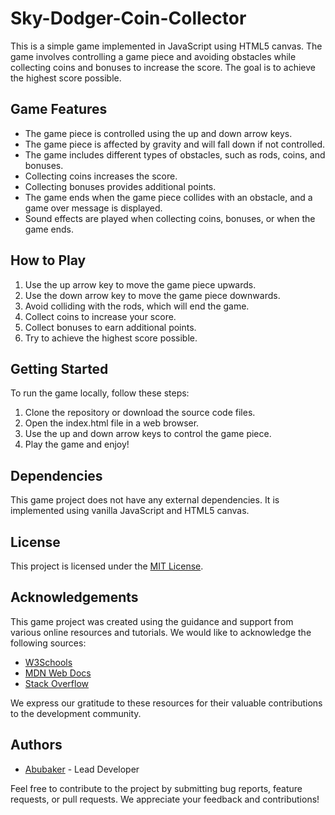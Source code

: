 # Sky-Dodger-Coin-Collector

This is a simple game implemented in JavaScript using HTML5 canvas. The game involves controlling a game piece and avoiding obstacles while collecting coins and bonuses to increase the score. The goal is to achieve the highest score possible.

## Game Features

- The game piece is controlled using the up and down arrow keys.
- The game piece is affected by gravity and will fall down if not controlled.
- The game includes different types of obstacles, such as rods, coins, and bonuses.
- Collecting coins increases the score.
- Collecting bonuses provides additional points.
- The game ends when the game piece collides with an obstacle, and a game over message is displayed.
- Sound effects are played when collecting coins, bonuses, or when the game ends.

## How to Play

1. Use the up arrow key to move the game piece upwards.
2. Use the down arrow key to move the game piece downwards.
3. Avoid colliding with the rods, which will end the game.
4. Collect coins to increase your score.
5. Collect bonuses to earn additional points.
6. Try to achieve the highest score possible.

## Getting Started

To run the game locally, follow these steps:

1. Clone the repository or download the source code files.
2. Open the index.html file in a web browser.
3. Use the up and down arrow keys to control the game piece.
4. Play the game and enjoy!

## Dependencies

This game project does not have any external dependencies. It is implemented using vanilla JavaScript and HTML5 canvas.

## License

This project is licensed under the [MIT License](LICENSE).

## Acknowledgements

This game project was created using the guidance and support from various online resources and tutorials. We would like to acknowledge the following sources:

- [W3Schools](https://www.w3schools.com/)
- [MDN Web Docs](https://developer.mozilla.org/)
- [Stack Overflow](https://stackoverflow.com/)

We express our gratitude to these resources for their valuable contributions to the development community.

## Authors

- [Abubaker](https://github.com/Aubakerzzz) - Lead Developer

Feel free to contribute to the project by submitting bug reports, feature requests, or pull requests. We appreciate your feedback and contributions!


